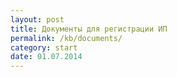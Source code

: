 ```yaml
---
layout: post
title: Документы для регистрации ИП
permalink: /kb/documents/
category: start
date: 01.07.2014
---
```

